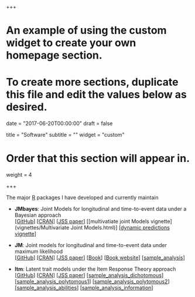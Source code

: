 +++
# An example of using the custom widget to create your own homepage section.
# To create more sections, duplicate this file and edit the values below as desired.

date = "2017-06-20T00:00:00"
draft = false

title = "Software"
subtitle = ""
widget = "custom"

# Order that this section will appear in.
weight = 4

+++

The major [R](https://cran.r-project.org/) packages I have developed and currently maintain

- **JMbayes**: Joint Models for longitudinal and time-to-event data under a Bayesian approach  
[[GitHub](https://github.com/drizopoulos/JMbayes)] 
[[CRAN](https://cran.r-project.org/package=JMbayes)]
[[JSS paper](http://dx.doi.org/10.18637/jss.v072.i07)]
[[multivatiate joint Models vignette](vignettes/Multivariate Joint Models.html)]
[[dynamic predictions vignette](vignettes/Dynamic_Predictions.html)]

- **JM**: Joint models for longitudinal and time-to-event data under maximum likelihood  
[[GitHub](https://github.com/drizopoulos/JM)] 
[[CRAN](https://cran.r-project.org/package=JM)]
[[JSS paper](http://www.jstatsoft.org/v35/i09/)]
[[Book](www.crcpress.com/product/isbn/9781439872864)]
[[Book website](http://jmr.r-forge.r-project.org/)]
[[sample_analysis](/Rpgm/JM_sampe_analysis.R)]

- **ltm**: Latent trait models under the Item Response Theory approach  
[[GitHub](https://github.com/drizopoulos/ltm)] 
[[CRAN](https://cran.r-project.org/package=ltm)]
[[JSS paper](http://www.jstatsoft.org/v17/i05/)]
[[sample_analysis_dichotomous](/Rpgm/ltm_dichotomous.R)]
[[sample_analysis_polytomous1](/Rpgm/ltm_polytomous_GPCM.R)]
[[sample_analysis_polytomous2](/Rpgm/ltm_polytomous_GRM.R)]
[[sample_analysis_abilities](/Rpgm/ltm_scoring.R)]
[[sample_analysis_information](/Rpgm/ltm_Info.R)]


